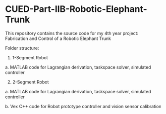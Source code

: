 # CUED-Part-IIB-Robotic-Elephant-Trunk
This repository contains the source code for my 4th year project: Fabrication and Control of a Robotic Elephant Trunk

Folder structure:
1. 1-Segment Robot

  a. MATLAB code for Lagrangian derivation, taskspace solver, simulated controller
  
2. 2-Segment Robot

  a. MATLAB code for Lagrangian derivation, taskspace solver, simulated controller
  
  b. Vex C++ code for Robot prototype controller and vision sensor calibration
  
